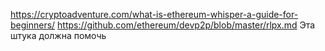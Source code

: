 https://cryptoadventure.com/what-is-ethereum-whisper-a-guide-for-beginners/
https://github.com/ethereum/devp2p/blob/master/rlpx.md
Эта штука должна помочь
